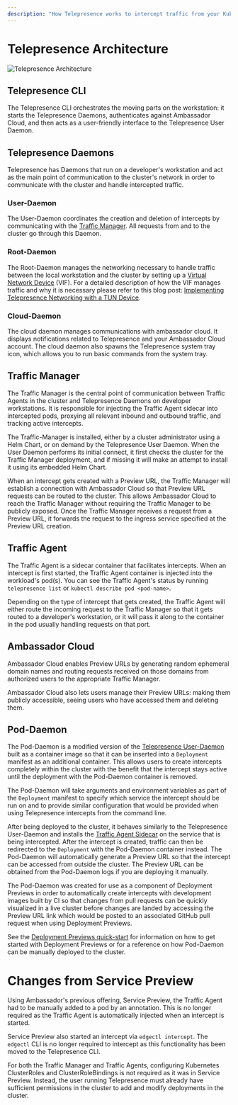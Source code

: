 ```yaml
---
description: "How Telepresence works to intercept traffic from your Kubernetes cluster to code running on your laptop."
---
```


# Telepresence Architecture

<div class="docs-diagram-wrapper">

![Telepresence Architecture](https://www.getambassador.io/images/documentation/telepresence-architecture.inline.svg)

</div>

## Telepresence CLI

The Telepresence CLI orchestrates the moving parts on the workstation: it starts the Telepresence Daemons,
authenticates against Ambassador Cloud, and then acts as a user-friendly interface to the Telepresence User Daemon.

## Telepresence Daemons
Telepresence has Daemons that run on a developer's workstation and act as the main point of communication to the cluster's
network in order to communicate with the cluster and handle intercepted traffic.

### User-Daemon
The User-Daemon coordinates the creation and deletion of intercepts by communicating with the [Traffic Manager](#traffic-manager).
All requests from and to the cluster go through this Daemon.

### Root-Daemon
The Root-Daemon manages the networking necessary to handle traffic between the local workstation and the cluster by setting up a
[Virtual Network Device](../tun-device) (VIF).  For a detailed description of how the VIF manages traffic and why it is necessary
please refer to this blog post:
[Implementing Telepresence Networking with a TUN Device](https://blog.getambassador.io/implementing-telepresence-networking-with-a-tun-device-a23a786d51e9).

### Cloud-Daemon
The cloud daemon manages communications with ambassador cloud. It displays notifications related to Telepresence and your Ambassador Cloud account. The cloud daemon also spawns the Telepresence system tray icon, which allows you to run basic commands from the system tray.

## Traffic Manager

The Traffic Manager is the central point of communication between Traffic Agents in the cluster and Telepresence Daemons
on developer workstations. It is responsible for injecting the Traffic Agent sidecar into intercepted pods, proxying all
relevant inbound and outbound traffic, and tracking active intercepts.

The Traffic-Manager is installed, either by a cluster administrator using a Helm Chart, or on demand by the Telepresence
User Daemon. When the User Daemon performs its initial connect, it first checks the cluster for the Traffic Manager
deployment, and if missing it will make an attempt to install it using its embedded Helm Chart.

When an intercept gets created with a Preview URL, the Traffic Manager will establish a connection with Ambassador Cloud
so that Preview URL requests can be routed to the cluster. This allows Ambassador Cloud to reach the Traffic Manager
without requiring the Traffic Manager to be publicly exposed. Once the Traffic Manager receives a request from a Preview
URL, it forwards the request to the ingress service specified at the Preview URL creation.

## Traffic Agent

The Traffic Agent is a sidecar container that facilitates intercepts. When an intercept is first started, the Traffic Agent
container is injected into the workload's pod(s). You can see the Traffic Agent's status by running `telepresence list`
or `kubectl describe pod <pod-name>`.

Depending on the type of intercept that gets created, the Traffic Agent will either route the incoming request to the
Traffic Manager so that it gets routed to a developer's workstation, or it will pass it along to the container in the
pod usually handling requests on that port.

## Ambassador Cloud

Ambassador Cloud enables Preview URLs by generating random ephemeral domain names and routing requests received on those
domains from authorized users to the appropriate Traffic Manager.

Ambassador Cloud also lets users manage their Preview URLs: making them publicly accessible, seeing users who have
accessed them and deleting them.

## Pod-Daemon

The Pod-Daemon is a modified version of the [Telepresence User-Daemon](#user-daemon) built as a container image so that
it can be inserted into a `Deployment` manifest as an additional container. This allows users to create intercepts completely
within the cluster with the benefit that the intercept stays active until the deployment with the Pod-Daemon container is removed.

The Pod-Daemon will take arguments and environment variables as part of the `Deployment` manifest to specify which service the intercept
should be run on and to provide similar configuration that would be provided when using Telepresence intercepts from the command line.

After being deployed to the cluster, it behaves similarly to the Telepresence User-Daemon and installs the [Traffic Agent Sidecar](#traffic-agent)
on the service that is being intercepted. After the intercept is created, traffic can then be redirected to the `Deployment` with the Pod-Daemon
container instead. The Pod-Daemon will automatically generate a Preview URL so that the intercept can be accessed from outside the cluster.
The Preview URL can be obtained from the Pod-Daemon logs if you are deploying it manually.

The Pod-Daemon was created for use as a component of Deployment Previews in order to automatically create intercepts with development images built
by CI so that changes from pull requests can be quickly visualized in a live cluster before changes are landed by accessing the Preview URL
link which would be posted to an associated GitHub pull request when using Deployment Previews.

See the [Deployment Previews quick-start](../../ci/pod-daemon) for information on how to get started with Deployment Previews
or for a reference on how Pod-Daemon can be manually deployed to the cluster.

# Changes from Service Preview

Using Ambassador's previous offering, Service Preview, the Traffic Agent had to be manually added to a pod by an
annotation. This is no longer required as the Traffic Agent is automatically injected when an intercept is started.

Service Preview also started an intercept via `edgectl intercept`. The `edgectl` CLI is no longer required to intercept
as this functionality has been moved to the Telepresence CLI.

For both the Traffic Manager and Traffic Agents, configuring Kubernetes ClusterRoles and ClusterRoleBindings is not
required as it was in Service Preview. Instead, the user running Telepresence must already have sufficient permissions in the cluster to add and modify deployments in the cluster.
